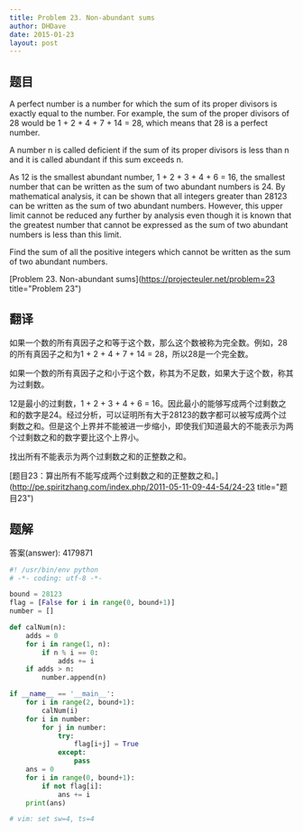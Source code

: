 ```yaml
---
title: Problem 23. Non-abundant sums
author: DHDave
date: 2015-01-23
layout: post
---
```


## 题目

A perfect number is a number for which the sum of its proper divisors is exactly equal to the number. For example, the sum of the proper divisors of 28 would be 1 + 2 + 4 + 7 + 14 = 28, which means that 28 is a perfect number.

A number n is called deficient if the sum of its proper divisors is less than n and it is called abundant if this sum exceeds n.

As 12 is the smallest abundant number, 1 + 2 + 3 + 4 + 6 = 16, the smallest number that can be written as the sum of two abundant numbers is 24. By mathematical analysis, it can be shown that all integers greater than 28123 can be written as the sum of two abundant numbers. However, this upper limit cannot be reduced any further by analysis even though it is known that the greatest number that cannot be expressed as the sum of two abundant numbers is less than this limit.

Find the sum of all the positive integers which cannot be written as the sum of two abundant numbers.

[Problem 23. Non-abundant sums](https://projecteuler.net/problem=23 title="Problem 23")

## 翻译

如果一个数的所有真因子之和等于这个数，那么这个数被称为完全数。例如，28的所有真因子之和为1 + 2 + 4 + 7 + 14 = 28，所以28是一个完全数。

如果一个数的所有真因子之和小于这个数，称其为不足数，如果大于这个数，称其为过剩数。

12是最小的过剩数，1 + 2 + 3 + 4 + 6 = 16。因此最小的能够写成两个过剩数之和的数字是24。经过分析，可以证明所有大于28123的数字都可以被写成两个过剩数之和。但是这个上界并不能被进一步缩小，即使我们知道最大的不能表示为两个过剩数之和的数字要比这个上界小。

找出所有不能表示为两个过剩数之和的正整数之和。

[题目23：算出所有不能写成两个过剩数之和的正整数之和。](http://pe.spiritzhang.com/index.php/2011-05-11-09-44-54/24-23 title="题目23")

## 题解

答案(answer): 4179871

```python
#! /usr/bin/env python
# -*- coding: utf-8 -*-

bound = 28123
flag = [False for i in range(0, bound+1)]
number = []

def calNum(n):
    adds = 0
    for i in range(1, n):
        if n % i == 0:
            adds += i
    if adds > n:
        number.append(n)

if __name__ == '__main__':
    for i in range(2, bound+1):
        calNum(i)
    for i in number:
        for j in number:
            try:
                flag[i+j] = True
            except:
                pass
    ans = 0
    for i in range(0, bound+1):
        if not flag[i]:
            ans += i
    print(ans)

# vim: set sw=4, ts=4
```
